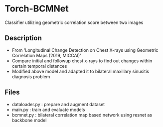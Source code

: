 # Torch-BCMNet
Classifier utilizing geometric correlation score between two images

## Description
+ From 'Longitudinal Change Detection on Chest X-rays using Geometric Correlation Maps (2019, MICCAI)'
+ Compare initial and followup chest x-rays to find out changes within certain temporal distances
+ Modified above model and adapted it to bilateral maxillary sinusitis diagnosis problem


## Files
+ dataloader.py : prepare and augment dataset
+ main.py : train and evaluate models
+ bcmnet.py : bilateral correlation map based network using resnet as backbone model
